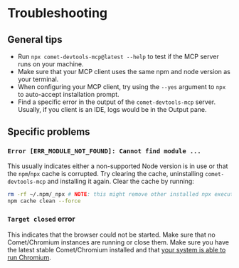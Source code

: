 # Troubleshooting

## General tips

- Run `npx comet-devtools-mcp@latest --help` to test if the MCP server runs on your machine.
- Make sure that your MCP client uses the same npm and node version as your terminal.
- When configuring your MCP client, try using the `--yes` argument to `npx` to
  auto-accept installation prompt.
- Find a specific error in the output of the `comet-devtools-mcp` server.
  Usually, if you client is an IDE, logs would be in the Output pane.

## Specific problems

### `Error [ERR_MODULE_NOT_FOUND]: Cannot find module ...`

This usually indicates either a non-supported Node version is in use or that the
`npm`/`npx` cache is corrupted. Try clearing the cache, uninstalling
`comet-devtools-mcp` and installing it again. Clear the cache by running:

```sh
rm -rf ~/.npm/_npx # NOTE: this might remove other installed npx executables.
npm cache clean --force
```

### `Target closed` error

This indicates that the browser could not be started. Make sure that no Comet/Chromium
instances are running or close them. Make sure you have the latest stable Comet/Chromium
installed and that [your system is able to run Chromium](https://support.google.com/chrome/a/answer/7100626?hl=en).
